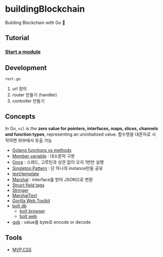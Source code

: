 # buildingBlockchain

Building Blockchain with Go 👣

## Tutorial

### [Start a module](https://golang.org/ref/mod#go-mod-init)

## Development

`rest.go`

1. url 정의
2. router 만들기 (handler)
3. controller 만들기

## Concepts

In Go, `nil` is the **zero value for pointers, interfaces, maps, slices, channels and function types**, representing an uninitialized value.
함수명을 대문자로 시작하면 외부에서 호출 가능

- [Golang functions vs methods](https://www.sohamkamani.com/golang/functions-vs-methods/)
- [Member variable](https://cvml.tistory.com/11) : 대소문자 구분
- [Once](https://pkg.go.dev/sync#Once) : 스레드, 고루틴과 상관 없이 오지 1번만 실행
- [Singleton Pattern](https://en.wikipedia.org/wiki/Singleton_pattern) : 단 하나의 instance만을 공유
- [text/template](https://pkg.go.dev/html/template)
- [Marshal](https://jeonghwan-kim.github.io/dev/2019/01/18/go-encoding-json.html) : interface를 받아 JSON으로 변환
- [Struct field tags](https://pkg.go.dev/encoding/json#Marshal)
- [Stringer](https://pkg.go.dev/golang.org/x/tools/cmd/stringer)
- [MarshalText](https://pkg.go.dev/encoding#TextMarshaler)
- [Gorilla Web Toolkit](https://www.gorillatoolkit.org/)
- [bolt db](https://github.com/boltdb/bolt)
  - [bolt browser](https://github.com/br0xen/boltbrowser)
  - [bolt web](https://github.com/evnix/boltdbweb)
- [gob](https://pkg.go.dev/encoding/gob) : value를 byte로 encode or decode

## Tools

- [MVP.CSS](https://andybrewer.github.io/mvp/)
